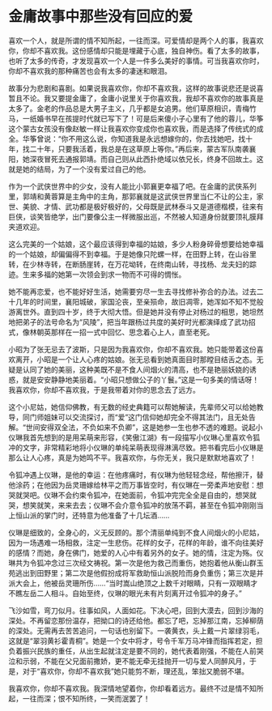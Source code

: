 # 金庸故事中那些没有回应的爱

喜欢一个人，就是所谓的情不知所起，一往而深。可爱情却是两个人的事，我喜欢你，你却不喜欢我。这份感情却只能是埋藏于心底，独自神伤。看了太多的故事，也听了太多的传奇，才发现喜欢一个人是一件多么美好的事情。可当我喜欢你时，你却不喜欢我的那种痛苦也会有太多的凄迷和眼泪。 

故事分为悲剧和喜剧。如果说我喜欢你，你却不喜欢我，这样的故事说悲还是说喜暂且不论。我又要提金庸了，金庸小说里关于你喜欢我，我却不喜欢你的故事真是太多了。金老的作品总是大男子主义，几乎都是女追男。他们草原相识，青梅竹马，一纸婚书早在孩提时代就已写下了！可是后来傻小子心里有了他的蓉儿，华筝这个蒙古女孩没有像赵敏一样让我喜欢你变成你也喜欢我，而是选择了传统式的成全。华筝曾说：“你不用这么说，你知道我是永远想嫁你的，你去找她吧，找十年，找二十年，只要我活着，我总是在这草原上等你。”再后来，蒙古军队南袭襄阳，她深夜冒死去通报郭靖。而自己则从此西扑绝域以依兄长，终身不回故土。这就是她的结局，为了一个没有爱过自己的他。 

作为一个武侠世界中的少女，没有人能比小郭襄更幸福了吧。在金庸的武侠系列里，郭靖和黄蓉算是主角中的主角，那郭襄就是这武侠世界里当仁不让的公主，家世、美貌、才情、武功都是极好极好的，父母既是武林泰斗又是道德楷模，往来有巨侠，谈笑皆绝学，出门要像公主一样微服出巡，不然被人知道身份就要顶礼膜拜夹道欢迎。 

这么完美的一个姑娘，这个最应该得到幸福的姑娘，多少人粉身碎骨想要给她幸福的一个姑娘，却偏偏得不到幸福。于是她像只陀螺一样，在田野上转，在山谷里转，在少林寺转，在断肠崖转，在万花坳转，在终南山转，寻找杨、龙夫妇的踪迹。生来多福的她第一次领会到求一物而不可得的惆怅。 

她不能再恋爱，也不能好好生活，她需要穷尽一生去寻找修补弥合的办法。过去二十几年的时间里，襄阳城破，家国沦丧，至亲殒命，故旧凋零，她浑如不知不觉般游离世外。直到四十岁，终于大彻大悟。但是她并没有停止对杨过的相思，她坦然地把弟子的法号命名为“风陵”，把当年跟杨过共度的美好时光都演绎成了武功招式，像林朝英那样在一招一式中回忆、思念着心上人，直至老死。 

小昭为了张无忌去了波斯，只是因为我喜欢你，你却不喜欢我。她只能带着这份喜欢离开，小昭是一个让人心疼的姑娘。张无忌看到她真面目时那瞠目结舌之态。无疑是认同了她的美丽，这种美既不是不食人间烟火的清高，也不是艳丽妖娆的诱惑，就是安安静静地美丽着。“小昭只想做公子的丫鬟。”这是一句多美的情话呀！我喜欢你，你却不喜欢我，于是我带着对你的思念去了远方。 

这个小尼姑，她信仰佛教，有无数的经史典籍可以帮她解读，先辈师父可以给她教导，同门师姐妹可以交流探讨，而“爱”这门信仰她却完全不得其法门，且无处告解。“世间安得双全法，不负如来不负卿”，这是她参一生也参不透的难题。说起小仪琳我首先想到的是用呆萌来形容，《笑傲江湖》有一段描写小仪琳心里喜欢令狐冲的文字，非常精彩地将小仪琳的单纯呆萌表现得淋漓尽致。把书看完后小仪琳是那么让人心疼，真是为她鸣不平。我喜欢你，与你无关，我只是默默地喜欢了！ 

令狐冲遇上仪琳，是他的幸运：在他疼痛时，有仪琳为他轻轻念经，帮他擦汗，替他涂药；在他因为岳灵珊嫁给林平之而万事皆空时，有仪琳在一旁柔声地安慰：想哭就哭吧。仪琳不会约束令狐冲，在她面前，令狐冲完完全全是自由的，想哭就哭，想笑就笑，来来去去；仪琳不会介意令狐冲的放荡不羁，甚至在令狐冲刚刚当上恒山派的掌门时，还特意为他准备了十几坛酒…… 

仪琳是细致的，全身心的，义无反顾的。那个清丽单纯到不食人间烟火的小尼姑，因为一场遇难一场相救，注定一生悲伤。花样的女子，花样的年龄，谁不向往美好的感情？而她，身在佛门，她爱的人心中有着另外的女子。她的情，注定为殇。仪琳共为令狐冲念过三次经文祷祝。第一次是他为救己而重伤，她抱着他从衡山群玉苑逃出到田野里；第二次是他假扮成将军救助恒山派脱险而身负重伤；第三次是并派大会上，他被岳灵珊所伤……“当时嵩山绝顶之上数千对眼睛，只有一双眼睛才不瞧左岳二人相斗。自始至终，仪琳的眼光未有片刻离开过令狐冲的身子。” 

飞沙如雪，弯刀似月。往事如风，人面如花。下决心吧，回到大漠去，回到沙海的深处。不再留恋那份温存，把拗口的诗还给他。都忘了吧，忘掉那江南，忘掉柳荫的深处。无需再去苦苦追问，一句话也别留下。一袭黄衣，头上戴一片翠绿羽毛，这就是“翠羽黄衫霍青桐”。她是一个女中将才，号令千军万马冲锋而指挥若定，担负着振兴民族的重任，从出生起就注定是要不同的，她代表着刚强，不能在人前哭泣和示弱，不能在父兄面前撒娇，更不能无牵无挂抛开一切与爱人同醉风月，于是，对于“喜欢你，你却不喜欢我”她只能剪不断，理还乱，笨拙又脆弱不堪。 

我喜欢你，你却不喜欢我。我深情地望着你，你却看着远方。最终不过是情不知所起，一往而深；恨不知所终，一笑而泯罢了！